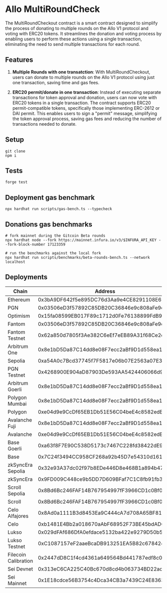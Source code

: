 # Allo MultiRoundCheck

The MultiRoundCheckout contract is a smart contract designed to simplify the process of donating to multiple rounds on the Allo V1 protocol
and voting with ERC20 tokens.
It streamlines the donation and voting process by enabling users to perform these actions using a single transaction,
eliminating the need to send multiple transactions for each round.

## Features

1. **Multiple Rounds with one transatction**: With MultiRoundCheckout, users can donate to multiple rounds on the Allo V1 protocol using just one transaction, saving time and gas fees.

2. **ERC20 permit/donate in one transaction**: Instead of executing separate transactions for token approval and donation, users can now vote with ERC20 tokens in a single transaction.
The contract supports ERC20 permit-compatible tokens, specifically those implementing ERC-2612 or DAI permit.
This enables users to sign a "permit" message, simplifying the token approval process, saving gas fees and reducing the number of transactions needed to donate.

## Setup

```
git clone
npm i
```

## Tests

```
forge test
```

## Deployment gas benchmark

```
npx hardhat run scripts/gas-bench.ts --typecheck
```

## Donations gas benchmarks

```
# fork mainnet during the Gitcoin Beta rounds
npx hardhat node --fork https://mainnet.infura.io/v3/$INFURA_API_KEY --fork-block-number 17123359

# run the benchmarks against the local fork
npx hardhat run scripts/benchmarks/beta-rounds-bench.ts --network localhost
```

## Deployments

| Chain             | Address                                    |
|-------------------|--------------------------------------------|
| Ethereum          | 0x3bA9DF642f5e895DC76d3Aa9e4CE8291108E65b1 |
| PGN               | 0x03506eD3f57892C85DB20C36846e9c808aFe9ef4 |
| Optimism          | 0x15fa08599EB017F89c1712d0Fe76138899FdB9db |
| Fantom            | 0x03506eD3f57892C85DB20C36846e9c808aFe9ef4 |
| Fantom Testnet    | 0x62a850d7805f3Ae382C6eEf7eEB89A31f68Ce2d5 |
| Arbitrum One      | 0x8e1bD5Da87C14dd8e08F7ecc2aBf9D1d558ea174 |
| Sepolia           | 0xa54A0c7Bcd37745f7F5817e06b07E2563a07E309 |
| PGN Testnet       | 0x4268900E904aD87903De593AA5424406066d9ea2 |
| Arbitrum Goerli   | 0x8e1bD5Da87C14dd8e08F7ecc2aBf9D1d558ea174 |
| Polygon Mumbai    | 0x8e1bD5Da87C14dd8e08F7ecc2aBf9D1d558ea174 |
| Polygon           | 0xe04d9e9CcDf65EB1Db51E56C04beE4c8582edB73 |
| Avalanche Fuji    | 0x8e1bD5Da87C14dd8e08F7ecc2aBf9D1d558ea174 |
| Avalanche         | 0xe04d9e9CcDf65EB1Db51E56C04beE4c8582edB73 |
| Base Goerli       | 0xa63f8F7E90C538D5173c7467C228fd38422dE9e9 |
| Base              | 0x7C24f3494CC958CF268a92b45D7e54310d161794 |
| zkSyncEra Sepolia | 0x32e93A37dc02f97b8EDe446D8e468B1a894b47e0 |
| zkSyncEra         | 0x9FD009C448ce9b5DD7D609BFaf7C1C8fb91fb3ff |
| Scroll Sepolia    | 0x8Bd6Bc246FAF14B767954997fF3966CD1c0Bf0f5 |
| Scroll            | 0x8Bd6Bc246FAF14B767954997fF3966CD1c0Bf0f5 |
| Celo Alfajores    | 0x8Ad0a1111B3d8453Ea9C444cA7d708A65BF81Def |
| Celo              | 0xb1481E4Bb2a018670aAbF68952F73BE45bdAD62D |
| Lukso             | 0x029dFAf686DfA0efdace5132ba422e9279D50b5b |
| Lukso Testnet     | 0xC1087157eF2aaeBcaDB913251EA5B82c678424F7 |
| Filecoin Calibration | 0x2447dD8C1f4cd4361a649564Bd441787edf8c03A |
| Sei Devnet        | 0x313eC6CA225C40Bc670d8cd4b063734BD22ad1ab |
| Sei Mainnet       | 0x1E18cdce56B3754c4Dca34CB3a7439C24E8363de |




